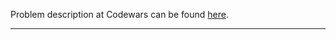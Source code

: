 Problem description at Codewars can be found
[here](https://www.codewars.com/kata/578a8a01e9fd1549e50001f1/train/python).

-------------



